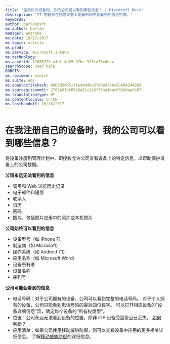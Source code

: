 ```yaml
---
title: "注册你的设备时，你的公司可以看到哪些信息？ | Microsoft Docs"
description: "IT 管理员在托管设备上能看到和不能看到的信息列表。"
keywords: 
author: barlanmsft
ms.author: barlan
manager: angrobe
ms.date: 10/17/2017
ms.topic: article
ms.prod: 
ms.service: microsoft-intune
ms.technology: 
ms.assetid: 12655728-a1af-4d89-97bc-925fe36c0dc4
searchScope: User help
ROBOTS: 
ms.reviewer: esmich
ms.suite: ems
ms.openlocfilehash: 04b6d24d5174e49dd6e3f86b534bc59b94344002
ms.sourcegitcommit: 2707a5fb68749a51c2a3ff54a1bac631bdaa3b87
ms.translationtype: HT
ms.contentlocale: zh-CN
ms.lasthandoff: 10/18/2017
---
```

# <a name="what-information-can-my-company-see-when-i-enroll-my-device"></a>在我注册自己的设备时，我的公司可以看到哪些信息？

将设备注册到管理计划中，即授权允许公司查看设备上的特定信息，以帮助保护设备上的公司数据。

**公司永远无法看到的信息**

- 调用和 Web 浏览历史记录
- 电子邮件和短信
- 联系人
- 日历
-   密码
- 图片，包括照片应用中的照片或本机照片

**公司始终可以看到的信息**

- 设备型号（如 iPhone 7）
- 制造商（如 Microsoft）
- 操作系统（如 Android 7.1）
- 应用名称（如 Microsoft Word）
- 设备所有者
- 设备名称
- 序列号

**公司可能会看到的信息**

-  电话号码：对于公司拥有的设备，公司可以看到完整的电话号码。 对于个人拥有的设备，公司只能看到电话号码的最后四位数字。 可以打开相应设备的“设备详细信息”页，确定每个设备的“所有权类型”。
-  位置：公司永远无法看到设备的位置，除非 iOS 设备受监管且已丢失。 [如何判断？](https://go.microsoft.com/fwlink/?linkid=853816)
- 应用清单：如果公司使用移动威胁防御，则可以查看设备中应用的更多相关详细信息。 了解[移动威胁防御](you-are-prompted-to-install-mtd-ios.md)的详细信息。
